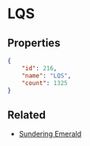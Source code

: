 # LQS

<no description available>

## Properties

```json
{
    "id": 216,
    "name": "LQS",
    "count": 1325
}
```

## Related

- [Sundering Emerald](../items/12499-sundering-emerald.md)

